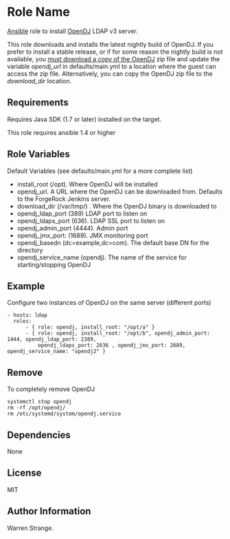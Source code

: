 Role Name
========

[Ansible](http://www.ansible.com) role to install [OpenDJ](http://opendj.forgerock.org/) LDAP v3 server.

This role downloads and installs the latest nightly build of OpenDJ. If you prefer to install a stable 
release, or if for some reason the nightly build is not available, you [must download a copy of the OpenDJ](http://forgerock.com/download-stack/)  zip file 
and update the variable *opendj_url* in defaults/main.yml to a location where the guest can access the zip file. Alternatively,
you can copy the OpenDJ zip file to the *download_dir* location. 

Requirements
------------

Requires Java SDK (1.7 or later) installed on the target.


This role requires ansible 1.4 or higher 


Role Variables
--------------

Default Variables (see defaults/main.yml for a more complete list)

- install_root (/opt). Where OpenDJ will be installed
- opendj_url. A URL where the OpenDJ can be downloaded from. Defaults to the ForgeRock Jenkins server.
- download_dir (/var/tmp/) . Where the OpenDJ binary is downloaded to
- opendj_ldap_port (389) LDAP port to listen on
- opendj_ldaps_port (636). LDAP SSL port to listen on
- opendj_admin_port (4444). Admin port
- opendj_jmx_port: (1689). JMX monitoring port
- opendj_basedn (dc=example,dc=com).  The default base DN for the directory
- opendj_service_name (opendj). The name of the service for starting/stopping OpenDJ


Example
-------

Configure two instances of OpenDJ on the same server (different ports)

    - hosts: ldap
      roles:
          - { role: opendj, install_root: "/opt/a" }
          - { role: opendj, install_root: "/opt/b", opendj_admin_port: 1444, opendj_ldap_port: 2389,
              opendj_ldaps_port: 2636 , opendj_jmx_port: 2689, opendj_service_name: "opendj2" }

Remove
-------

To completely remove OpenDJ

    systemctl stop opendj
    rm -rf /opt/opendj/
    rm /etc/systemd/system/opendj.service

Dependencies
------------

None

License
-------

MIT

Author Information
------------------

Warren Strange. 


